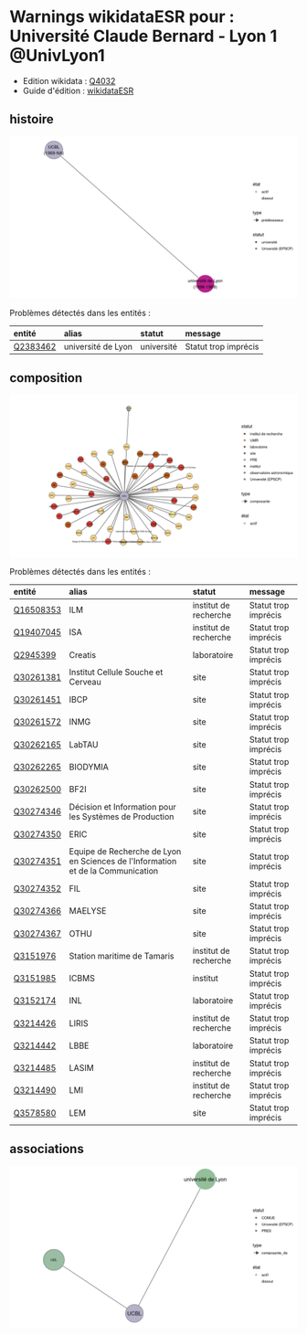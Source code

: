 Warnings wikidataESR pour : Université Claude Bernard - Lyon 1 @UnivLyon1
================

- Edition wikidata : [Q4032](https://www.wikidata.org/wiki/Q4032)
- Guide d'édition : [wikidataESR](https://github.com/cpesr/wikidataESR/)



## histoire 

![Graphique non généré](https://github.com/cpesr/wikidataESR/blob/master/plots/etablissements/Q4032-histoire.png) 



Problèmes détectés dans les entités :

|entité                                             |alias              |statut     |message              |
|:--------------------------------------------------|:------------------|:----------|:--------------------|
|[Q2383462](https://www.wikidata.org/wiki/Q2383462) |université de Lyon |université |Statut trop imprécis |


## composition 

![Graphique non généré](https://github.com/cpesr/wikidataESR/blob/master/plots/etablissements/Q4032-composition.png) 



Problèmes détectés dans les entités :

|entité                                               |alias                                                                           |statut                |message              |
|:----------------------------------------------------|:-------------------------------------------------------------------------------|:---------------------|:--------------------|
|[Q16508353](https://www.wikidata.org/wiki/Q16508353) |ILM                                                                             |institut de recherche |Statut trop imprécis |
|[Q19407045](https://www.wikidata.org/wiki/Q19407045) |ISA                                                                             |institut de recherche |Statut trop imprécis |
|[Q2945399](https://www.wikidata.org/wiki/Q2945399)   |Creatis                                                                         |laboratoire           |Statut trop imprécis |
|[Q30261381](https://www.wikidata.org/wiki/Q30261381) |Institut Cellule Souche et Cerveau                                              |site                  |Statut trop imprécis |
|[Q30261451](https://www.wikidata.org/wiki/Q30261451) |IBCP                                                                            |site                  |Statut trop imprécis |
|[Q30261572](https://www.wikidata.org/wiki/Q30261572) |INMG                                                                            |site                  |Statut trop imprécis |
|[Q30262165](https://www.wikidata.org/wiki/Q30262165) |LabTAU                                                                          |site                  |Statut trop imprécis |
|[Q30262265](https://www.wikidata.org/wiki/Q30262265) |BIODYMIA                                                                        |site                  |Statut trop imprécis |
|[Q30262500](https://www.wikidata.org/wiki/Q30262500) |BF2I                                                                            |site                  |Statut trop imprécis |
|[Q30274346](https://www.wikidata.org/wiki/Q30274346) |Décision et Information pour les Systèmes de Production                         |site                  |Statut trop imprécis |
|[Q30274350](https://www.wikidata.org/wiki/Q30274350) |ERIC                                                                            |site                  |Statut trop imprécis |
|[Q30274351](https://www.wikidata.org/wiki/Q30274351) |Equipe de Recherche de Lyon en Sciences de l'Information et de la Communication |site                  |Statut trop imprécis |
|[Q30274352](https://www.wikidata.org/wiki/Q30274352) |FIL                                                                             |site                  |Statut trop imprécis |
|[Q30274366](https://www.wikidata.org/wiki/Q30274366) |MAELYSE                                                                         |site                  |Statut trop imprécis |
|[Q30274367](https://www.wikidata.org/wiki/Q30274367) |OTHU                                                                            |site                  |Statut trop imprécis |
|[Q3151976](https://www.wikidata.org/wiki/Q3151976)   |Station maritime de Tamaris                                                     |institut de recherche |Statut trop imprécis |
|[Q3151985](https://www.wikidata.org/wiki/Q3151985)   |ICBMS                                                                           |institut              |Statut trop imprécis |
|[Q3152174](https://www.wikidata.org/wiki/Q3152174)   |INL                                                                             |laboratoire           |Statut trop imprécis |
|[Q3214426](https://www.wikidata.org/wiki/Q3214426)   |LIRIS                                                                           |institut de recherche |Statut trop imprécis |
|[Q3214442](https://www.wikidata.org/wiki/Q3214442)   |LBBE                                                                            |laboratoire           |Statut trop imprécis |
|[Q3214485](https://www.wikidata.org/wiki/Q3214485)   |LASIM                                                                           |institut de recherche |Statut trop imprécis |
|[Q3214490](https://www.wikidata.org/wiki/Q3214490)   |LMI                                                                             |institut de recherche |Statut trop imprécis |
|[Q3578580](https://www.wikidata.org/wiki/Q3578580)   |LEM                                                                             |site                  |Statut trop imprécis |


## associations 

![Graphique non généré](https://github.com/cpesr/wikidataESR/blob/master/plots/etablissements/Q4032-associations.png) 

